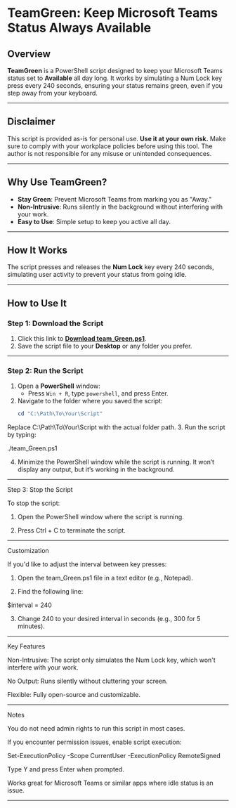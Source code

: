 # TeamGreen: Keep Microsoft Teams Status Always Available

## Overview
**TeamGreen** is a PowerShell script designed to keep your Microsoft Teams status set to **Available** all day long. It works by simulating a Num Lock key press every 240 seconds, ensuring your status remains green, even if you step away from your keyboard.

---

## Disclaimer
This script is provided as-is for personal use. **Use it at your own risk.** Make sure to comply with your workplace policies before using this tool. The author is not responsible for any misuse or unintended consequences.

---

## Why Use TeamGreen?
- **Stay Green**: Prevent Microsoft Teams from marking you as "Away."
- **Non-Intrusive**: Runs silently in the background without interfering with your work.
- **Easy to Use**: Simple setup to keep you active all day.

---

## How It Works
The script presses and releases the **Num Lock** key every 240 seconds, simulating user activity to prevent your status from going idle.

---

## How to Use It

### Step 1: Download the Script
1. Click this link to **[Download team_Green.ps1]([https://github.com/irencj/TeamGreen/raw/refs/heads/main/team_Green.ps1](https://github.com/irenicj/TeamGreen/blob/main/team_Green.ps1))**.
2. Save the script file to your **Desktop** or any folder you prefer.

---

### Step 2: Run the Script
1. Open a **PowerShell** window:
   - Press `Win + R`, type `powershell`, and press Enter.
2. Navigate to the folder where you saved the script:
   ```powershell
   cd "C:\Path\To\Your\Script"

Replace C:\Path\To\Your\Script with the actual folder path. 3. Run the script by typing:

./team_Green.ps1

4. Minimize the PowerShell window while the script is running. It won’t display any output, but it’s working in the background.




---

Step 3: Stop the Script

To stop the script:

1. Open the PowerShell window where the script is running.


2. Press Ctrl + C to terminate the script.




---

Customization

If you'd like to adjust the interval between key presses:

1. Open the team_Green.ps1 file in a text editor (e.g., Notepad).


2. Find the following line:

$interval = 240


3. Change 240 to your desired interval in seconds (e.g., 300 for 5 minutes).




---

Key Features

Non-Intrusive: The script only simulates the Num Lock key, which won't interfere with your work.

No Output: Runs silently without cluttering your screen.

Flexible: Fully open-source and customizable.



---

Notes

You do not need admin rights to run this script in most cases.

If you encounter permission issues, enable script execution:

Set-ExecutionPolicy -Scope CurrentUser -ExecutionPolicy RemoteSigned

Type Y and press Enter when prompted.

Works great for Microsoft Teams or similar apps where idle status is an issue.



---

